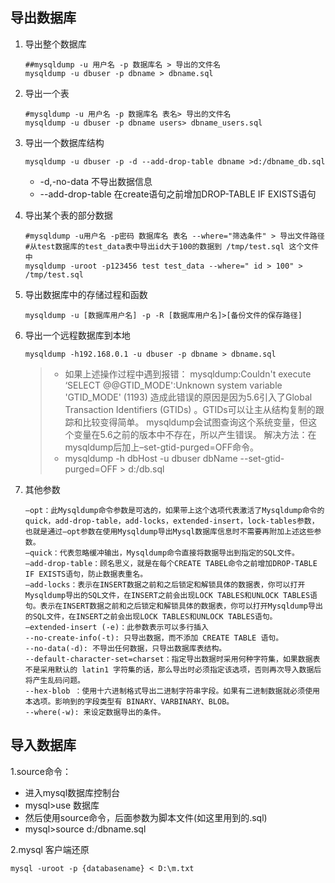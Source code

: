 ## **导出数据库**

1. 导出整个数据库
   ```
   ##mysqldump -u 用户名 -p 数据库名 > 导出的文件名  
   mysqldump -u dbuser -p dbname > dbname.sql
   ```
2. 导出一个表
   ```
   #mysqldump -u 用户名 -p 数据库名 表名> 导出的文件名
   mysqldump -u dbuser -p dbname users> dbname_users.sql
   ```
3. 导出一个数据库结构

   ```
   mysqldump -u dbuser -p -d --add-drop-table dbname >d:/dbname_db.sql
   ```

   * -d,-no-data 不导出数据信息
   * --add-drop-table 在create语句之前增加DROP-TABLE IF EXISTS语句

4. 导出某个表的部分数据

   ```
   #mysqldump -u用户名 -p密码 数据库名 表名 --where="筛选条件" > 导出文件路径
   #从test数据库的test_data表中导出id大于100的数据到 /tmp/test.sql 这个文件中
   mysqldump -uroot -p123456 test test_data --where=" id > 100" > /tmp/test.sql
   ```

5. 导出数据库中的存储过程和函数
   ```
   mysqldump -u [数据库用户名] -p -R [数据库用户名]>[备份文件的保存路径]
   ```
6. 导出一个远程数据库到本地
   ```
   mysqldump -h192.168.0.1 -u dbuser -p dbname > dbname.sql
   ```
   > * 如果上述操作过程中遇到报错：
   > mysqldump:Couldn't execute ‘SELECT @@GTID\_MODE':Unknown system variable 'GTID\_MODE' \(1193\)
   > 造成此错误的原因是因为5.6引入了Global Transaction Identifiers \(GTIDs\) 。GTIDs可以让主从结构复制的跟踪和比较变得简单。
   > mysqldump会试图查询这个系统变量，但这个变量在5.6之前的版本中不存在，所以产生错误。
   > 解决方法：在mysqldump后加上–set-gtid-purged=OFF命令。
   > * mysqldump -h dbHost -u dbuser dbName --set-gtid-purged=OFF > d:/db.sql

7. 其他参数

   ```
   –opt：此Mysqldump命令参数是可选的，如果带上这个选项代表激活了Mysqldump命令的quick，add-drop-table，add-locks，extended-insert，lock-tables参数，也就是通过–opt参数在使用Mysqldump导出Mysql数据库信息时不需要再附加上述这些参数。
   –quick：代表忽略缓冲输出，Mysqldump命令直接将数据导出到指定的SQL文件。
   –add-drop-table：顾名思义，就是在每个CREATE TABEL命令之前增加DROP-TABLE IF EXISTS语句，防止数据表重名。
   –add-locks：表示在INSERT数据之前和之后锁定和解锁具体的数据表，你可以打开Mysqldump导出的SQL文件，在INSERT之前会出现LOCK TABLES和UNLOCK TABLES语句。表示在INSERT数据之前和之后锁定和解锁具体的数据表，你可以打开Mysqldump导出的SQL文件，在INSERT之前会出现LOCK TABLES和UNLOCK TABLES语句。
   –extended-insert (-e)：此参数表示可以多行插入
   --no-create-info(-t): 只导出数据，而不添加 CREATE TABLE 语句。
   --no-data(-d): 不导出任何数据，只导出数据库表结构。
   --default-character-set=charset：指定导出数据时采用何种字符集，如果数据表不是采用默认的 latin1 字符集的话，那么导出时必须指定该选项，否则再次导入数据后将产生乱码问题。
   --hex-blob ：使用十六进制格式导出二进制字符串字段。如果有二进制数据就必须使用本选项。影响到的字段类型有 BINARY、VARBINARY、BLOB。
   --where(-w): 来设定数据导出的条件。
   ```

## **导入数据库**

1.source命令：

* 进入mysql数据库控制台  
* mysql&gt;use 数据库  
* 然后使用source命令，后面参数为脚本文件\(如这里用到的.sql\)  
* mysql&gt;source d:/dbname.sql

2.mysql 客户端还原
```
mysql -uroot -p {databasename} < D:\m.txt
```



